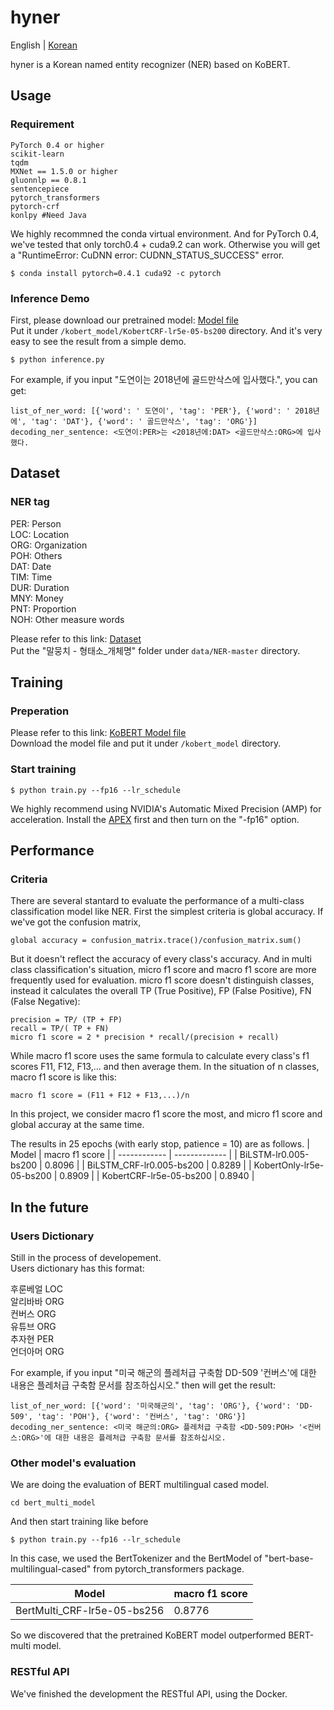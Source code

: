 # hyner
English | [Korean](/README_KOR.md)

hyner is a Korean named entity recognizer (NER) based on KoBERT.
## Usage
### Requirement
```
PyTorch 0.4 or higher
scikit-learn
tqdm
MXNet == 1.5.0 or higher
gluonnlp == 0.8.1
sentencepiece
pytorch_transformers
pytorch-crf
konlpy #Need Java 
```
We highly recommned the conda virtual environment. And for PyTorch 0.4, we've tested that only torch0.4 + cuda9.2 can work. Otherwise you will get a "RuntimeError: CuDNN error: CUDNN_STATUS_SUCCESS" error.
```
$ conda install pytorch=0.4.1 cuda92 -c pytorch
```
### Inference Demo
First, please download our pretrained model: [Model file](https://drive.google.com/drive/folders/1aiq8m1kh5esD3tdmGjJlBddG5-Sgrb9k?usp=sharing)  
Put it under `/kobert_model/KobertCRF-lr5e-05-bs200` directory. And it's very easy to see the result from a simple demo.
```
$ python inference.py
```
For example, if you input "도연이는 2018년에 골드만삭스에 입사했다.", you can get:
```
list_of_ner_word: [{'word': ' 도연이', 'tag': 'PER'}, {'word': ' 2018년에', 'tag': 'DAT'}, {'word': ' 골드만삭스', 'tag': 'ORG'}]
decoding_ner_sentence: <도연이:PER>는 <2018년에:DAT> <골드만삭스:ORG>에 입사했다.
```
## Dataset
### NER tag
PER: Person  
LOC: Location  
ORG: Organization  
POH: Others  
DAT: Date  
TIM: Time  
DUR: Duration  
MNY: Money  
PNT: Proportion  
NOH: Other measure words  

Please refer to this link:
[Dataset](https://github.com/kmounlp/NER)  
Put the "말뭉치 - 형태소_개체명" folder under `data/NER-master` directory.
## Training
### Preperation
Please refer to this link: [KoBERT Model file](https://kobert.blob.core.windows.net/models/kobert/pytorch/pytorch_kobert_2439f391a6.params)  
Download the model file and put it under `/kobert_model` directory.

### Start training
```
$ python train.py --fp16 --lr_schedule
```
We highly recommend using NVIDIA's Automatic Mixed Precision (AMP) for acceleration.
Install the [APEX](https://github.com/NVIDIA/apex) first and then turn on the "-fp16" option.
## Performance
### Criteria
There are several stantard to evaluate the performance of a multi-class classification model like NER.
First the simplest criteria is global accuracy. If we've got the confusion matrix, 

`global accuracy = confusion_matrix.trace()/confusion_matrix.sum()`

But it doesn't reflect the accuracy of every class's accuracy. And in multi class classification's situation,
micro f1 score and macro f1 score are more frequently used for evaluation.
micro f1 score doesn't distinguish classes, instead it calculates the overall TP (True Positive), FP (False Positive), FN (False Negative):
```
precision = TP/ (TP + FP)
recall = TP/( TP + FN)
micro f1 score = 2 * precision * recall/(precision + recall)
```
While macro f1 score uses the same formula to calculate every class's f1 scores F11, F12, F13,... 
and then average them. In the situation of n classes, macro f1 score is like this:
```
macro f1 score = (F11 + F12 + F13,...)/n
```
In this project, we consider macro f1 score the most, and micro f1 score and global accuray at the same time.

The results in 25 epochs (with early stop, patience = 10) are as follows.
| Model | macro f1 score |
| ------------ | ------------- |
| BiLSTM-lr0.005-bs200 | 0.8096 |
| BiLSTM_CRF-lr0.005-bs200 | 0.8289 |
| KobertOnly-lr5e-05-bs200 | 0.8909 |
| KobertCRF-lr5e-05-bs200 | 0.8940  |

## In the future
### Users Dictionary
Still in the process of developement.  
Users dictionary has this format:  

후룬베얼	LOC  
알리바바	ORG  
컨버스	ORG  
유튜브	ORG  
추자현	PER  
언더아머	ORG  

For example, if you input "미국 해군의 플레처급 구축함 DD-509 '컨버스'에 대한 내용은 플레처급 구축함 문서를 참조하십시오."
then will get the result:
```
list_of_ner_word: [{'word': '미국해군의', 'tag': 'ORG'}, {'word': 'DD-509', 'tag': 'POH'}, {'word': '컨버스', 'tag': 'ORG'}]
decoding_ner_sentence: <미국 해군의:ORG> 플레처급 구축함 <DD-509:POH> '<컨버스:ORG>'에 대한 내용은 플레처급 구축함 문서를 참조하십시오.
```
### Other model's evaluation
We are doing the evaluation of BERT multilingual cased model. 
```
cd bert_multi_model
```
And then start training like before
```
$ python train.py --fp16 --lr_schedule
```
In this case, we used the BertTokenizer and the BertModel of 
"bert-base-multilingual-cased" from pytorch_transformers package.

| Model | macro f1 score |
| ------------ | ------------- |
| BertMulti_CRF-lr5e-05-bs256 | 0.8776 |

So we discovered that the pretrained KoBERT model outperformed BERT-multi model.
### RESTful API
We've finished the development the RESTful API, using the Docker.
